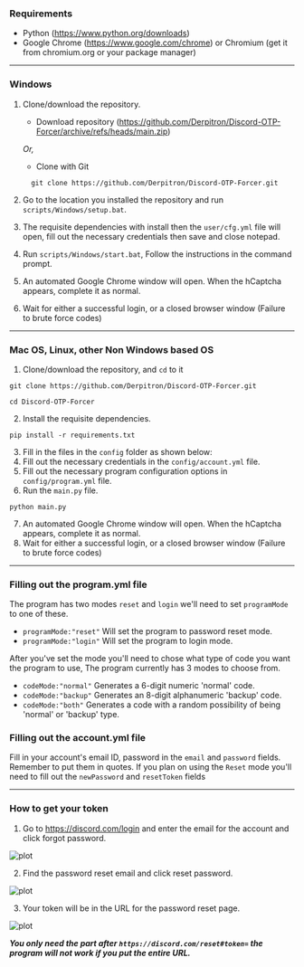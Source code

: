 ### Requirements
- Python (https://www.python.org/downloads)
- Google Chrome (https://www.google.com/chrome) or Chromium (get it from chromium.org or your package manager)
---
### Windows

1. Clone/download the repository.
    - Download repository (https://github.com/Derpitron/Discord-OTP-Forcer/archive/refs/heads/main.zip)

    *Or,*
    
    - Clone with Git
    ```
      git clone https://github.com/Derpitron/Discord-OTP-Forcer.git
      ```
2. Go to the location you installed the repository and run `scripts/Windows/setup.bat`.
3. The requisite dependencies with install then the `user/cfg.yml` file will open, fill out the necessary credentials then save and close notepad. 
4. Run `scripts/Windows/start.bat`, Follow the instructions in the command prompt. 
5. An automated Google Chrome window will open. When the hCaptcha appears, complete it as normal.
6. Wait for either a successful login, or a closed browser window (Failure to brute force codes)
---
### Mac OS, Linux, other Non Windows based OS
1. Clone/download the repository, and `cd` to it
```
git clone https://github.com/Derpitron/Discord-OTP-Forcer.git
```
```
cd Discord-OTP-Forcer
```
2. Install the requisite dependencies.
```
pip install -r requirements.txt
```
3. Fill in the files in the `config` folder as shown below:
4. Fill out the necessary credentials in the `config/account.yml` file.
5. Fill out the necessary program configuration options in `config/program.yml` file.
6. Run the `main.py` file.
```
python main.py
```
7. An automated Google Chrome window will open. When the hCaptcha appears, complete it as normal.
8. Wait for either a successful login, or a closed browser window (Failure to brute force codes)
---
### Filling out the program.yml file
The program has two modes `reset` and `login` we'll need to set `programMode` to one of these.
 * `programMode:"reset"` Will set the program to password reset mode.
 * `programMode:"login"` Will set the program to login mode.

After you've set the mode you'll need to chose what type of code you want the program to use, The program currently has 3 modes to choose from.
 * `codeMode:"normal"` Generates a 6-digit numeric 'normal' code.
 * `codeMode:"backup"` Generates an 8-digit alphanumeric 'backup' code.
 * `codeMode:"both"` Generates a code with a random possibility of being 'normal' or 'backup' type.
 
### Filling out the account.yml file
Fill in your account's email ID, password in the `email` and `password` fields. Remember to put them in quotes.
If you plan on using the `Reset` mode you'll need to fill out the `newPassword` and `resetToken` fields

---
### How to get your token
1. Go to https://discord.com/login and enter the email for the account and click forgot password.

![plot](https://github.com/Derpitron/Discord-OTP-Forcer/blob/main/docs/assets/passreset-token-instructions/readme(1).png)

2. Find the password reset email and click reset password.

![plot](https://github.com/Derpitron/Discord-OTP-Forcer/blob/main/docs/assets/passreset-token-instructions/readme(2).png)

3. Your token will be in the URL for the password reset page.

![plot](https://github.com/Derpitron/Discord-OTP-Forcer/blob/main/docs/assets/passreset-token-instructions/readme(3).png)

_**You only need the part after `https://discord.com/reset#token=` the program will not work if you put the entire URL.**_
